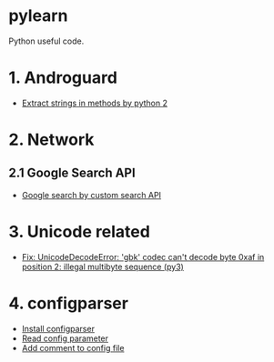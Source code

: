 # pylearn
Python useful code.

# 1. Androguard

* [Extract strings in methods by python 2](https://github.com/ybdesire/pylearn/blob/master/androguard/extract_strings_in_methods.py)


# 2. Network

## 2.1 Google Search API

* [Google search by custom search API](https://github.com/ybdesire/pylearn/tree/master/google_search_api)



# 3. Unicode related

* [Fix: UnicodeDecodeError: 'gbk' codec can't decode byte 0xaf in position 2: illegal multibyte sequence (py3)](https://github.com/ybdesire/pylearn/tree/master/unicode_related/open_gbk_file)


# 4. configparser

* [Install configparser](https://github.com/ybdesire/pylearn/tree/master/configparser/Readme.md)
* [Read config parameter](https://github.com/ybdesire/pylearn/tree/master/configparser/read_cfg.py)
* [Add comment to config file]()



